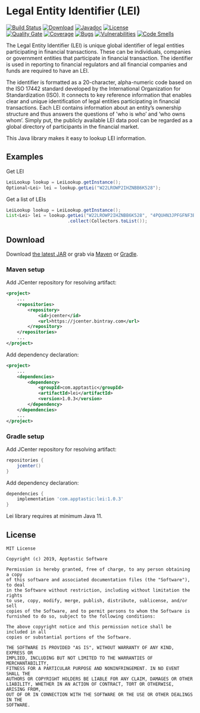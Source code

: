 Legal Entity Identifier (LEI)
=============================

[![Build Status](https://travis-ci.org/w3stling/lei.svg?branch=master)](https://travis-ci.org/w3stling/lei)
[![Download](https://api.bintray.com/packages/apptastic/maven-repo/lei/images/download.svg)](https://bintray.com/apptastic/maven-repo/lei/_latestVersion)
[![Javadoc](https://img.shields.io/badge/javadoc-1.0.3-blue.svg)](https://w3stling.github.io/lei/javadoc/1.0.3)
[![License](http://img.shields.io/:license-MIT-blue.svg?style=flat-round)](http://apptastic-software.mit-license.org)   
[![Quality Gate](https://sonarcloud.io/api/project_badges/measure?project=com.apptastic%3Alei&metric=alert_status)](https://sonarcloud.io/dashboard?id=com.apptastic%3Alei)
[![Coverage](https://sonarcloud.io/api/project_badges/measure?project=com.apptastic%3Alei&metric=coverage)](https://sonarcloud.io/component_measures?id=com.apptastic%3Alei&metric=Coverage)
[![Bugs](https://sonarcloud.io/api/project_badges/measure?project=com.apptastic%3Alei&metric=bugs)](https://sonarcloud.io/component_measures?id=com.apptastic%3Alei&metric=bugs)
[![Vulnerabilities](https://sonarcloud.io/api/project_badges/measure?project=com.apptastic%3Alei&metric=vulnerabilities)](https://sonarcloud.io/component_measures?id=com.apptastic%3Alei&metric=vulnerabilities)
[![Code Smells](https://sonarcloud.io/api/project_badges/measure?project=com.apptastic%3Alei&metric=code_smells)](https://sonarcloud.io/component_measures?id=com.apptastic%3Alei&metric=code_smells)

The Legal Entity Identifier (LEI) is unique global identifier of legal entities participating in financial transactions.
These can be individuals, companies or government entities that participate in financial transaction.
The identifier is used in reporting to financial regulators and all financial companies and funds are required to have an LEI.

The identifier is formatted as a 20-character, alpha-numeric code based on the ISO 17442 standard developed by the International Organization for Standardization (ISO).
It connects to key reference information that enables clear and unique identification of legal entities participating in financial transactions.
Each LEI contains information about an entity’s ownership structure and thus answers the questions of 'who is who’ and ‘who owns whom’.
Simply put, the publicly available LEI data pool can be regarded as a global directory of participants in the financial market.

This Java library makes it easy to lookup LEI information.

Examples
--------
Get LEI
```java
LeiLookup lookup = LeiLookup.getInstance();
Optional<Lei> lei = lookup.getLei("W22LROWP2IHZNBB6K528");
```

Get a list of LEIs
```java
LeiLookup lookup = LeiLookup.getInstance();
List<Lei> lei = lookup.getLei("W22LROWP2IHZNBB6K528", "4PQUHN3JPFGFNF3BB653")
                       .collect(Collectors.toList());
```


Download
--------

Download [the latest JAR][1] or grab via [Maven][2] or [Gradle][3].

### Maven setup
Add JCenter repository for resolving artifact:
```xml
<project>
    ...
    <repositories>
        <repository>
            <id>jcenter</id>
            <url>https://jcenter.bintray.com</url>
        </repository>
    </repositories>
    ...
</project>
```

Add dependency declaration:
```xml
<project>
    ...
    <dependencies>
        <dependency>
            <groupId>com.apptastic</groupId>
            <artifactId>lei</artifactId>
            <version>1.0.3</version>
        </dependency>
    </dependencies>
    ...
</project>
```

### Gradle setup
Add JCenter repository for resolving artifact:
```groovy
repositories {
    jcenter()
}
```

Add dependency declaration:
```groovy
dependencies {
    implementation 'com.apptastic:lei:1.0.3'
}
```

Lei library requires at minimum Java 11.

License
-------

    MIT License
    
    Copyright (c) 2019, Apptastic Software
    
    Permission is hereby granted, free of charge, to any person obtaining a copy
    of this software and associated documentation files (the "Software"), to deal
    in the Software without restriction, including without limitation the rights
    to use, copy, modify, merge, publish, distribute, sublicense, and/or sell
    copies of the Software, and to permit persons to whom the Software is
    furnished to do so, subject to the following conditions:
    
    The above copyright notice and this permission notice shall be included in all
    copies or substantial portions of the Software.
    
    THE SOFTWARE IS PROVIDED "AS IS", WITHOUT WARRANTY OF ANY KIND, EXPRESS OR
    IMPLIED, INCLUDING BUT NOT LIMITED TO THE WARRANTIES OF MERCHANTABILITY,
    FITNESS FOR A PARTICULAR PURPOSE AND NONINFRINGEMENT. IN NO EVENT SHALL THE
    AUTHORS OR COPYRIGHT HOLDERS BE LIABLE FOR ANY CLAIM, DAMAGES OR OTHER
    LIABILITY, WHETHER IN AN ACTION OF CONTRACT, TORT OR OTHERWISE, ARISING FROM,
    OUT OF OR IN CONNECTION WITH THE SOFTWARE OR THE USE OR OTHER DEALINGS IN THE
    SOFTWARE.


[1]: https://bintray.com/apptastic/maven-repo/lei/_latestVersion
[2]: https://maven.apache.org
[3]: https://gradle.org